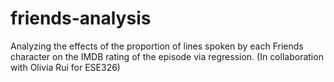 # friends-analysis
Analyzing the effects of the proportion of lines spoken by each Friends character on the IMDB rating of the episode via regression. (In collaboration with Olivia Rui for ESE326)
